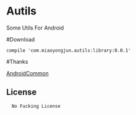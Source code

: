 # Autils

Some Utils For Android

#Download
```
compile 'com.miaoyongjun.autils:library:0.0.1'
```

#Thanks

[AndroidCommon](https://github.com/h4de5ing/AndroidCommon)

License
----

      No Fucking License 

